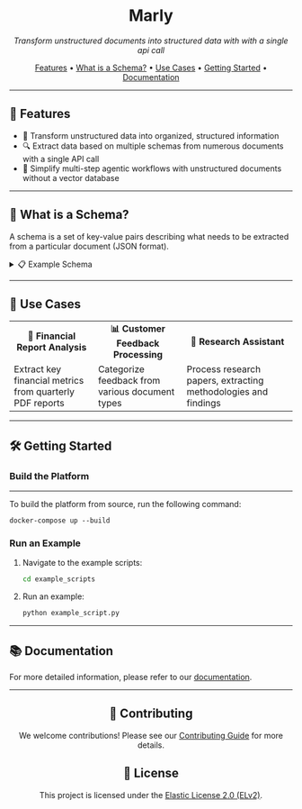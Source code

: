 <div align="center">

# Marly

*Transform unstructured documents into structured data with with a single api call*

[Features](#-features) • [What is a Schema?](#-what-is-a-schema) • [Use Cases](#-use-cases) • [Getting Started](#-getting-started) • [Documentation](#-documentation)

</div>

---

## 🚀 Features

- 📄 Transform unstructured data into organized, structured information
- 🔍 Extract data based on multiple schemas from numerous documents with a single API call
- 🔄 Simplify multi-step agentic workflows with unstructured documents without a vector database

---

## 🧰 What is a Schema?

A schema is a set of key-value pairs describing what needs to be extracted from a particular document (JSON format).

<details>
<summary>📋 Example Schema</summary>

```
{
    "Firm": "The name of the firm",
    "Number of Funds": "The number of funds managed by the firm",
    "Commitment": "The commitment amount in millions of dollars",
    "% of Total Comm": "The percentage of total commitment",
    "Exposure (FMV + Unfunded)": "The exposure including fair market value and unfunded commitments in millions of dollars",
    "% of Total Exposure": "The percentage of total exposure",
    "TVPI": "Total Value to Paid-In multiple",
    "Net IRR": "Net Internal Rate of Return as a percentage"
}
```

</details>

</details>

---

## 🎯 Use Cases

<table>
  <tr>
    <td align="center"><b>💼 Financial Report Analysis</b></td>
    <td align="center"><b>📊 Customer Feedback Processing</b></td>
    <td align="center"><b>🔬 Research Assistant</b></td>
  </tr>
  <tr>
    <td>Extract key financial metrics from quarterly PDF reports</td>
    <td>Categorize feedback from various document types</td>
    <td>Process research papers, extracting methodologies and findings</td>
  </tr>
</table>

---

## 🛠️ Getting Started

### Build the Platform
---
To build the platform from source, run the following command:
```
docker-compose up --build
```

### Run an Example

1. Navigate to the example scripts:
   ```bash
   cd example_scripts
   ```

2. Run an example:
   ```bash
   python example_script.py
   ```

---

## 📚 Documentation

For more detailed information, please refer to our [documentation](docs.marly.ai).

---

<div align="center">

## 🤝 Contributing

We welcome contributions! Please see our [Contributing Guide](link-to-contributing-guide) for more details.

## 📄 License

This project is licensed under the [Elastic License 2.0 (ELv2)](https://www.elastic.co/licensing/elastic-license).

</div>
